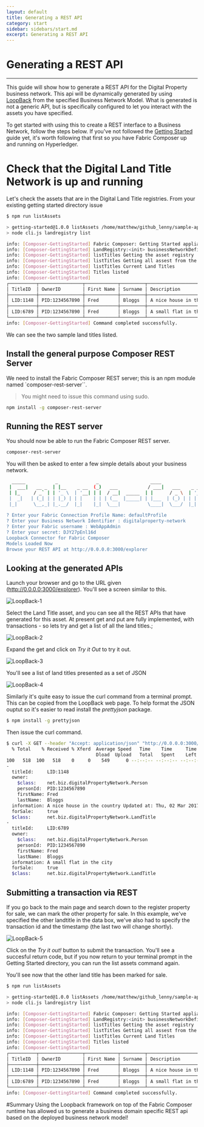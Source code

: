 ```yaml
---
layout: default
title: Generating a REST API
category: start
sidebar: sidebars/start.md
excerpt: Generating a REST API
---
```


# Generating a REST API

---

This guide will show how to generate a REST API for the Digital Property business network. This api will be dynamically generated by using [LoopBack](https://loopback.io/doc/index.html) from the specified Business Network Model. What is generated is not a generic API, but is specifically configured to let you interact with the assets you have specified.

To get started with using this to create a REST interface to a Business Network, follow the steps below.  If you've not followed the [Getting Started](./quickstart.md) guide yet, it's worth following that first so you have Fabric Composer up and running on Hyperledger.

# Check that the Digital Land Title Network is up and running

Let's check the assets that are in the Digital Land Title registries. From your existing getting started directory issue

```bash
$ npm run listAssets

> getting-started@1.0.0 listAssets /home/matthew/github_lenny/sample-applications/packages/getting-started
> node cli.js landregistry list

info: [Composer-GettingStarted] Fabric Composer: Getting Started appliation
info: [Composer-GettingStarted] LandRegistry:<init> businessNetworkDefinition obtained digitalproperty-network@0.0.22
info: [Composer-GettingStarted] listTitles Getting the asset registry
info: [Composer-GettingStarted] listTitles Getting all assest from the registry.
info: [Composer-GettingStarted] listTitles Current Land Titles
info: [Composer-GettingStarted] Titles listed
info: [Composer-GettingStarted]
┌──────────┬────────────────┬────────────┬─────────┬──────────────────────────────────────────────────────────┬─────────┐
│ TitleID  │ OwnerID        │ First Name │ Surname │ Description                                              │ ForSale │
├──────────┼────────────────┼────────────┼─────────┼──────────────────────────────────────────────────────────┼─────────┤
│ LID:1148 │ PID:1234567890 │ Fred       │ Bloggs  │ A nice house in the country Updated at: Thu, 02 Mar 2017 │ Yes     │
├──────────┼────────────────┼────────────┼─────────┼──────────────────────────────────────────────────────────┼─────────┤
│ LID:6789 │ PID:1234567890 │ Fred       │ Bloggs  │ A small flat in the city                                 │ No      │
└──────────┴────────────────┴────────────┴─────────┴──────────────────────────────────────────────────────────┴─────────┘
info: [Composer-GettingStarted] Command completed successfully.


```

We can see the two sample land titles listed.

## Install the general purpose Composer REST Server

We need to install the Fabric Composer REST server; this is an npm module named `composer-rest-server``.

>You might need to issue this command using sudo.

```bash
npm install -g composer-rest-server
```

## Running the REST server
You should now be able to run the Fabric Composer REST server.

```bash
composer-rest-server
```

You will then be asked to enter a few simple details about your business network.

```bash
  _____           _              _                   ____                                                         
 |  ___|   __ _  | |__    _ __  (_)   ___           / ___|   ___    _ __ ___    _ __     ___    ___    ___   _ __
 | |_     / _` | | '_ \  | '__| | |  / __|  _____  | |      / _ \  | '_ ` _ \  | '_ \   / _ \  / __|  / _ \ | '__|
 |  _|   | (_| | | |_) | | |    | | | (__  |_____| | |___  | (_) | | | | | | | | |_) | | (_) | \__ \ |  __/ | |   
 |_|      \__,_| |_.__/  |_|    |_|  \___|          \____|  \___/  |_| |_| |_| | .__/   \___/  |___/  \___| |_|   
                                                                               |_|                                
? Enter your Fabric Connection Profile Name: defaultProfile
? Enter your Business Network Identifier : digitalproperty-network
? Enter your Fabric username : WebAppAdmin
? Enter your secret: DJY27pEnl16d
Loopback Connector for Fabric Composer
Models Loaded Now
Browse your REST API at http://0.0.0.0:3000/explorer
```

## Looking at the generated APIs

Launch your browser and go to the URL given (http://0.0.0.0:3000/explorer).  You'll see a screen similar to this.

![LoopBack-1](./images/loopback-1.png)

Select the Land Title asset, and you can see all the REST APIs that have generated for this asset. At present get and put are fully implemented, with transactions  - so lets try and get a list of all the land titles.;


![LoopBack-2](./images/loopback-2.png)

Expand the get and click on *Try it Out* to try it out.

![LoopBack-3](./images/loopback-3.png)

You'll see a list of land titles presented as a set of JSON

![LoopBack-4](./images/loopback-4.png)

Similarly it's quite easy to issue the curl command from a terminal prompt. This can be copied from the LoopBack web page. To help format the JSON ouptut so it's easier to read install the *prettyjson* package.

```bash
$ npm install -g prettyjson
```

Then issue the curl command.


```bash
$ curl -X GET --header "Accept: application/json" "http://0.0.0.0:3000/api/net.biz.digitalPropertyNetwork.LandTitle" | prettyjson
  % Total    % Received % Xferd  Average Speed   Time    Time     Time  Current
                                 Dload  Upload   Total   Spent    Left  Speed
100   518  100   518    0     0    549      0 --:--:-- --:--:-- --:--:--   548
-
  titleId:     LID:1148
  owner:
    $class:    net.biz.digitalPropertyNetwork.Person
    personId:  PID:1234567890
    firstName: Fred
    lastName:  Bloggs
  information: A nice house in the country Updated at: Thu, 02 Mar 2017
  forSale:     true
  $class:      net.biz.digitalPropertyNetwork.LandTitle
-
  titleId:     LID:6789
  owner:
    $class:    net.biz.digitalPropertyNetwork.Person
    personId:  PID:1234567890
    firstName: Fred
    lastName:  Bloggs
  information: A small flat in the city
  forSale:     true
  $class:      net.biz.digitalPropertyNetwork.LandTitle
```
## Submitting a transaction via REST

If you go back to the main page and search down to the register property for sale, we can mark the other property for sale.
In this example, we've specified the other landtitle in the data box, we've also had to specify the transaction id and the timestamp (the last two will change shortly).

![LoopBack-5](./images/loopback-5.png)

Click on the *Try it out!* button to submit the transaction. You'll see a succesful return code, but if you now return to your terminal prompt in the Getting Started directory, you can run the list assets command again.

You'll see now that the other land title has been marked for sale.

```bash
$ npm run listAssets

> getting-started@1.0.0 listAssets /home/matthew/github_lenny/sample-applications/packages/getting-started
> node cli.js landregistry list

info: [Composer-GettingStarted] Fabric Composer: Getting Started appliation
info: [Composer-GettingStarted] LandRegistry:<init> businessNetworkDefinition obtained digitalproperty-network@0.0.22
info: [Composer-GettingStarted] listTitles Getting the asset registry
info: [Composer-GettingStarted] listTitles Getting all assest from the registry.
info: [Composer-GettingStarted] listTitles Current Land Titles
info: [Composer-GettingStarted] Titles listed
info: [Composer-GettingStarted]
┌──────────┬────────────────┬────────────┬─────────┬──────────────────────────────────────────────────────────┬─────────┐
│ TitleID  │ OwnerID        │ First Name │ Surname │ Description                                              │ ForSale │
├──────────┼────────────────┼────────────┼─────────┼──────────────────────────────────────────────────────────┼─────────┤
│ LID:1148 │ PID:1234567890 │ Fred       │ Bloggs  │ A nice house in the country Updated at: Thu, 02 Mar 2017 │ Yes     │
├──────────┼────────────────┼────────────┼─────────┼──────────────────────────────────────────────────────────┼─────────┤
│ LID:6789 │ PID:1234567890 │ Fred       │ Bloggs  │ A small flat in the city Updated at: Thu, 02 Mar 2017    │ Yes     │
└──────────┴────────────────┴────────────┴─────────┴──────────────────────────────────────────────────────────┴─────────┘
info: [Composer-GettingStarted] Command completed successfully.
```

#Summary
Using the Loopback framework on top of the Fabric Composer runtime has allowed us to generate a business domain specific REST api based on the deployed business network model!
